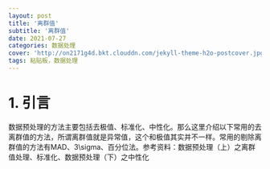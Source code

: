 ```yaml
---
layout: post
title: '离群值'
subtitle: '离群值'
date: 2021-07-27
categories: 数据处理
cover: 'http://on2171g4d.bkt.clouddn.com/jekyll-theme-h2o-postcover.jpg'
tags: 粘贴板，数据处理
---
```


# 1. 引言
  数据预处理的方法主要包括去极值、标准化、中性化。那么这里介绍以下常用的去离群值的方法，所谓离群值就是异常值，这个和极值其实并不一样。常用的剔除离群值的方法有MAD、3\sigma、百分位法。参考资料：数据预处理（上）之离群值处理、标准化、数据预处理（下）之中性化
